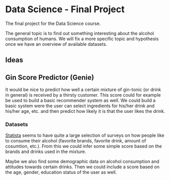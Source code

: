 # Data Science - Final Project
The final project for the Data Science course.

The general topic is to find out something interesting about the alcohol consumption of humans. We will fix a more specific topic and hypothesis once we have an overview of available datasets.

## Ideas

## Gin Score Predictor (Genie)

It would be nice to predict how well a certain mixture of gin-tonic (or drink in general) is received by a thirsty customer. This score could for example be used to build a basic recommender system as well. We could build a basic system were the user can select ingredients for his/her drink and his/her age, etc. and then predict how likely it is that the user likes the drink. 

### Datasets

[Statista](https://de.statista.com/statistik/daten/studie/171629/umfrage/mindestens-einmal-im-monat-konsumierte-spirituosen/) seems to have quite a large selection of surveys on how people like to consume their alcohol (favorite brands, favorite drink, amount of cosumtion, etc.). From this we could infer some simple score based on the brands and drinks used in the mixture.

Maybe we also find some demographic data on alcohol consumption and attitudes towards certain drinks. Then we could include a score based on the age, gender, education status of the user as well. 

